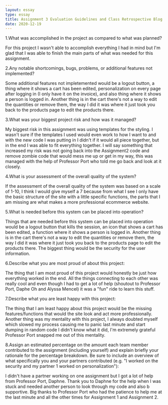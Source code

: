 ```yaml
---
layout: essay
type: essay
title: Assignment 3 Evaluation Guidelines and Class Retrospective Blog
date: 2020-12-19
---
```

1.What was accomplished in the project as compared to what was planned?

For this project I wasn't able to accomplish everything I had in mind but I'm glad that I was able to finish the main parts of what was needed for this assignment. 

2.Any notable shortcomings, bugs, problems, or additional features not implemented?

Some additional features not impletemented would be a logout button, a thing where it shows a cart has been edited, personalization on every page after logging in (I only have it on the invoice), and also thing where it shows a person is logged in. Another thing is in the cart there's not a way to edit the quantities or remove them, the way I did it was where it just took you back to the products page to edit the products there. 

3.What was your biggest project risk and how was it managed?

My biggest risk in this assignment was using templates for the styling. I wasn't sure if the templates I used would even work to how I want to and with the new code I was putting in I didn't if it would all piece together, but in the end I was able to fit everything together. I will say something that increased my risk was not going back into the Assignment2 code and remove zombie code that would mess me up or get in my way, this was managed with the help of Professor Port who told me go back and look at it closely.

4.What is your assessment of the overall quality of the system?

If the assessment of the overall quality of the system was based on a scale of 1-10, I think I would give myself a 7 because from what I see I only have the basic structure of the site with a little specific functions, the parts that I am missing are what makes a more professional ecommerce website.

5.What is needed before this system can be placed into operation?

Things that are needed before this system can be placed into operation would be a logout button that kills the session, an icon that shows a cart has been edited, a function where it shows a person is logged in. Another thing is in the cart there's not a way to edit the quantities or remove them, the way I did it was where it just took you back to the products page to edit the products there. The biggest thing would be the security for the user information.

6.Describe what you are most proud of about this project:

The thing that I am most proud of this project would honestly be just how everything worked in the end. All the things connecting to each other was really cool and even though I had to get a lot of help (shoutout to Professor Port, Daphe Oh and Alyssa Mencel) it was a "fun" ride to learn this stuff.

7.Describe what you are least happy with this project:

The thing that I am least happy about this project would be the missing features/functions that would the site look and act more professionally. Another thing was my mentality with this project, I always doubted myself which slowed my process causing me to panic last minute and start dumping in random code I didn't know what it did, I'm extremely grateful Professor Port snapped me out of this mentality.

8.Assign an estimated percentage on the amount each team member contributed to the assignment (including yourself) and explain briefly your rationale for the percentage breakdown. Be sure to include an overview of what specifically you and your partners contributed (e.g. "I worked on the security and my partner 1 worked on personalization"):

I didn't have a partner working on one assignment but I got a lot of help from Professor Port, Daphne. Thank you to Daphne for the help when I was stuck and needed another person to look through my code and also b supportive. Big thanks to Professor Port who had the patience to help me at the last minute and all the other times for Assignment 1 and Assignment 2.
